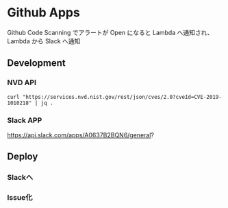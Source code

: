 # Github Apps
Github Code Scanning でアラートが Open になると Lambda へ通知され、Lambda から Slack へ通知

## Development
### NVD API 
```
curl "https://services.nvd.nist.gov/rest/json/cves/2.0?cveId=CVE-2019-1010218" | jq .
```

### Slack APP
https://api.slack.com/apps/A0637B2BQN6/general?

## Deploy



### Slackへ

### Issue化
